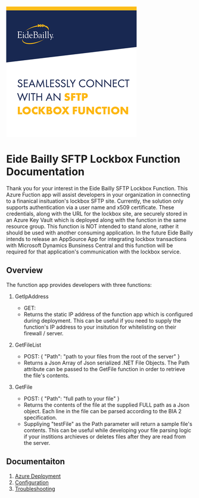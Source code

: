 ![Eide Bailly SFTP Function App Logo](assests/SFTPLockbox350.png)

# Eide Bailly SFTP Lockbox Function Documentation

Thank you for your interest in the Eide Bailly SFTP Lockbox Function.  This Azure Fuction app will assist developers in your organization in connecting to a finanical insituation's lockbox SFTP site.  Currently, the solution only supports authentication via a user name and x509 certificate.  These credentials, along with the URL for the lockbox site, are securely stored in an Azure Key Vault which is deployed along with the function in the same resource group.  This function is NOT intended to stand alone, rather it should be used with another consuming application.  In the future Eide Bailly intends to release an AppSource App for integrating lockbox transactions with Microsoft Dynamics Bunsiness Central and this function will be required for that application's communication with the lockbox service.

## Overview
The function app provides developers with three functions:
1. GetIpAddress
   - GET: 
   - Returns the static IP address of the function app which is configured during deployment.  This can be useful if you need to supply the function's IP address to your insitution for whitelisting on their firewall / server.

2. GetFileList
   - POST: { "Path": "path to your files from the root of the server" }
   - Returns a Json Array of Json serialized .NET File Objects.  The Path attribute can be passed to the GetFile function in order to retrieve the file's contents.

3. GetFile
   - POST: { "Path": "full path to your file" }
   - Returns the contents of the file at the supplied FULL path as a Json object.  Each line in the file can be parsed according to the BIA 2 specification.
   - Suppliying "testFile" as the Path parameter will return a sample file's contents.  This can be useful while developing your file parsing logic if your institions archieves or deletes files after they are read from the server.

## Documentaiton

1. [Azure Deployment](docs/deployment/AzureDeployment.md)
2. [Configuration](docs/configuration/AzureConfiguration.md)
3. [Troubleshooting](docs/troubleshooting/Troubleshooting.md)